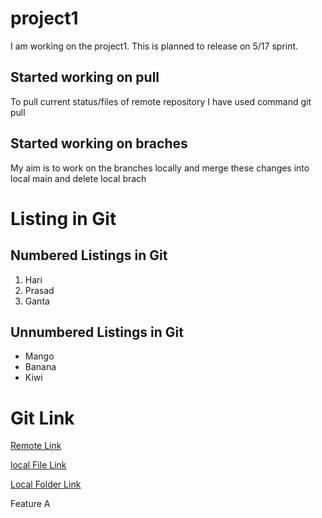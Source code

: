 # project1
I am working on the project1. This is planned to release on 5/17 sprint.

## Started working on pull

To pull current status/files of remote repository I have used command 
git pull <link>

## Started working on braches
My aim is to work on the branches locally and merge these changes into local main and delete local brach

# Listing in Git
## Numbered Listings in Git

1. Hari
2. Prasad
3. Ganta

## Unnumbered Listings in Git

* Mango
* Banana
* Kiwi


# Git Link

[Remote Link](https://google.com)

[local File Link](main.py)

[Local Folder Link](./sqls/)

Feature A